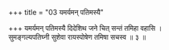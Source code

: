 +++
title = "03 यमर्यमन् पतिमस्यै"

+++
यमर्यमन् पतिमस्यै दिदेशिथ जने चित् सन्तं तमिहा वहासि ।  
सुमङ्गल्यपतिघ्नी सुशेवा रायस्पोषेण तमिषा सचस्व ॥ ३ ॥